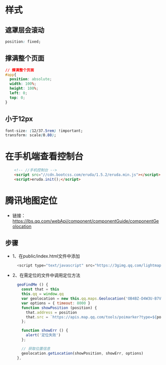 # 样式
## 遮罩层会滚动
```css
position: fixed;
```

## 撑满整个页面
```css
// 撑满整个页面
#app{
  position: absolute;
  width: 100%;
  height: 100%;
  left: 0;
  top: 0;
}
```

## 小于12px
```css
font-size: (12/37.5rem) !important;
transform: scale(0.80);
```

# 在手机端查看控制台
```html
    <!-- //手机控制台 -->
    <script src="//cdn.bootcss.com/eruda/1.5.2/eruda.min.js"></script>
    <script>eruda.init();</script>
```

# 腾讯地图定位
- 链接：https://lbs.qq.com/webApi/component/componentGuide/componentGeolocation
## 步骤
- 1、在public/index.html文件中添加
  ```js
    <script type="text/javascript" src="https://3gimg.qq.com/lightmap/components/geolocation/geolocation.min.js"></script>
  ```
- 2、在需定位的文件中调用定位方法
  ```js
    geoFindMe () {
      const that = this
      this.qq = window.qq
      var geolocation = new this.qq.maps.Geolocation('OB4BZ-D4W3U-B7VVO-4PJWW-6TKDJ-WPB77', 'myapp')
      var options = { timeout: 8000 }
      function showPosition (position) {
        that.address = position
        that.src = `https://apis.map.qq.com/tools/poimarker?type=${position.type}&marker=coord:${position.lat},${position.lng};addr:${position.addr}&key=${that.key}&referer=myapp`
      };

      function showErr () {
        alert('定位失败')
      };

      // 获取位置信息
      geolocation.getLocation(showPosition, showErr, options)
    },
  ```
